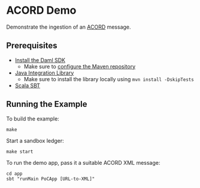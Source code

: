 # ACORD Demo

Demonstrate the ingestion of an [ACORD](https://www.acord.org/standards-architecture/acord-data-standards) message.
## Prerequisites

- [Install the Daml SDK](https://docs.daml.com/getting-started/installation.html)
    - Make sure to [configure the Maven repository](https://docs.daml.com/getting-started/installation.html#configure-maven)
- [Java Integration Library](../lib-integration-java/README.md)
    - Make sure to install the library locally using `mvn install -DskipTests`
- [Scala SBT](https://www.scala-sbt.org/)

## Running the Example

To build the example:

```shell
make
```

Start a sandbox ledger:

```shell
make start
```

To run the demo app, pass it a suitable ACORD XML message:

```shell
cd app
sbt "runMain PoCApp [URL-to-XML]"
```
